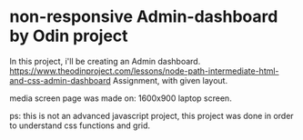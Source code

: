 # non-responsive Admin-dashboard by Odin project

In this project, i'll be creating an Admin dashboard. https://www.theodinproject.com/lessons/node-path-intermediate-html-and-css-admin-dashboard Assignment, with given layout.

media screen page was made on: 1600x900 laptop screen.

ps: this is not an advanced javascript project, this project was done in order to understand css functions and grid.

